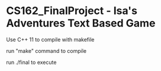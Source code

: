 # CS162_FinalProject - Isa's Adventures Text Based Game
Use C++ 11 to compile with makefile

run "make" command to compile

run ./final to execute
